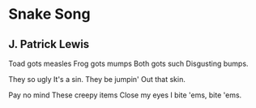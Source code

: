 # Snake Song
## J. Patrick Lewis
Toad gots measles
Frog gots mumps
Both gots such
Disgusting bumps.

They so ugly
It's a sin.
They be jumpin'
Out that skin.

Pay no mind
These creepy items
Close my eyes
I bite 'ems, bite 'ems.